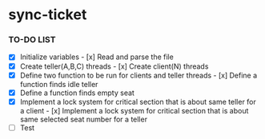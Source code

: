 # sync-ticket

 ### TO-DO LIST 
- [x] Initialize variables
- [x] Read and parse the file
- [x] Create teller(A,B,C) threads
- [x] Create client(N) threads
- [x] Define two function to be run for clients and teller threads
- [x] Define a function finds idle teller
- [x] Define a function finds empty seat
- [x] Implement a lock system for critical section that is about same teller for a client
- [x] Implement a lock system for critical section that is about same selected seat number for a teller
- [ ] Test 
